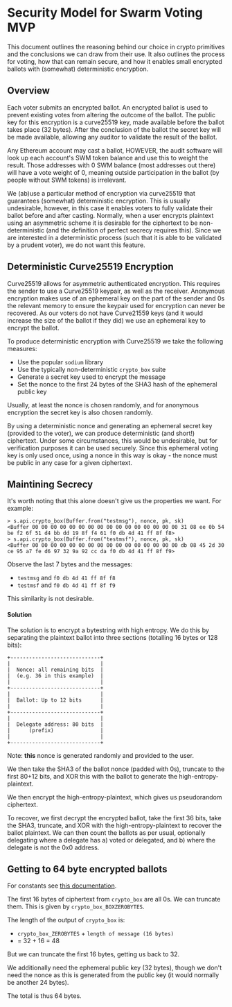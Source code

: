 # Security Model for Swarm Voting MVP

This document outlines the reasoning behind our choice in crypto primitives and the conclusions we can draw from their use. 
It also outlines the process for voting, how that can remain secure, and how it enables small encrypted ballots with (somewhat) deterministic encryption.

## Overview

Each voter submits an encrypted ballot.
An encrypted ballot is used to prevent existing votes from altering the outcome of the ballot.
The public key for this encryption is a curve25519 key, made available before the ballot takes place (32 bytes).
After the conclusion of the ballot the secret key will be made available, allowing any auditor to validate the result of the ballot.

Any Ethereum account may cast a ballot, HOWEVER, the audit software will look up each account's SWM token balance and use this to weight the result.
Those addresses with 0 SWM balance (most addresses out there) will have a vote weight of 0, meaning outside participation in the ballot (by people without SWM tokens) is irrelevant.

We (ab)use a particular method of encryption via curve25519 that guarantees (somewhat) deterministic encryption.
This is usually undesirable, however, in this case it enables voters to fully validate their ballot before and after casting.
Normally, when a user encrypts plaintext using an asymmetric scheme it is desirable for the ciphertext to be non-deterministic (and the definition of perfect secrecy requires this).
Since we are interested in a deterministic process (such that it is able to be validated by a prudent voter), we do not want this feature.

## Deterministic Curve25519 Encryption

Curve25519 allows for asymmetric authenticated encryption.
This requires the sender to use a Curve25519 keypair, as well as the receiver.
Anonymous encryption makes use of an ephemeral key on the part of the sender and 0s the relevant memory to ensure the keypair used for encryption can never be recovered.
As our voters do not have Curve21559 keys (and it would increase the size of the ballot if they did) we use an ephemeral key to encrypt the ballot.

To produce deterministic encryption with Curve25519 we take the following measures:

* Use the popular `sodium` library
* Use the typically non-deterministic `crypto_box` suite
* Generate a secret key used to encrypt the message
* Set the nonce to the first 24 bytes of the SHA3 hash of the ephemeral public key

Usually, at least the nonce is chosen randomly, and for anonymous encryption the secret key is also chosen randomly.

By using a deterministic nonce and generating an ephemeral secret key (provided to the voter), we can produce deterministic (and short!) ciphertext. 
Under some circumstances, this would be undesirable, but for verification purposes it can be used securely.
Since this ephemeral voting key is only used once, using a nonce in this way is okay - the nonce must be public in any case for a given ciphertext.

## Maintining Secrecy

It's worth noting that this alone doesn't give us the properties we want. For example:

```
> s.api.crypto_box(Buffer.from("testmsg"), nonce, pk, sk)
<Buffer 00 00 00 00 00 00 00 00 00 00 00 00 00 00 00 00 31 08 ee 0b 54 be f2 6f 51 d4 bb dd 19 8f f4 61 f0 db 4d 41 ff 8f f8>
> s.api.crypto_box(Buffer.from("testmsf"), nonce, pk, sk)
<Buffer 00 00 00 00 00 00 00 00 00 00 00 00 00 00 00 00 db 08 45 2d 30 ce 95 a7 fe d6 97 32 9a 92 cc da f0 db 4d 41 ff 8f f9>
```

Observe the last 7 bytes and the messages:

* `testmsg` and `f0 db 4d 41 ff 8f f8`
* `testmsf` and `f0 db 4d 41 ff 8f f9`

This similarity is not desirable.

#### Solution

The solution is to encrypt a bytestring with high entropy. We do this by separating the plaintext ballot into three sections (totalling 16 bytes or 128 bits):

```
+-----------------------------+
|                             |
|  Nonce: all remaining bits  |
|  (e.g. 36 in this example)  |
|                             |
+-----------------------------+
|                             |
|  Ballot: Up to 12 bits      |
|                             |
+-----------------------------+
|                             |
|  Delegate address: 80 bits  |
|      (prefix)               |
|                             |
+-----------------------------+
``` 

Note: **this** nonce is generated randomly and provided to the user.

We then take the SHA3 of the ballot nonce (padded with 0s), truncate to the first 80+12 bits, and XOR this with the ballot to generate the high-entropy-plaintext.

We then encrypt the high-entropy-plaintext, which gives us pseudorandom ciphertext.

To recover, we first decrypt the encrypted ballot, take the first 36 bits, take the SHA3, truncate, and XOR with the high-entropy-plaintext to recover the ballot plaintext.
We can then count the ballots as per usual, optionally delegating where a delegate has a) voted or delegated, and b) where the delegate is not the 0x0 address.

## Getting to 64 byte encrypted ballots

For constants see [this documentation](https://github.com/paixaop/node-sodium/blob/master/docs/low-level-api.md#constants-1).

The first 16 bytes of ciphertext from `crypto_box` are all 0s. We can truncate them.
This is given by `crypto_box_BOXZEROBYTES`.

The length of the output of `crypto_box` is:

* `crypto_box_ZEROBYTES` + `length of message (16 bytes)`
* = 32 + 16 = 48

But we can truncate the first 16 bytes, getting us back to 32.

We additionally need the ephemeral public key (32 bytes), though we don't need the nonce as this is generated from the public key (it would normally be another 24 bytes).

The total is thus 64 bytes.
